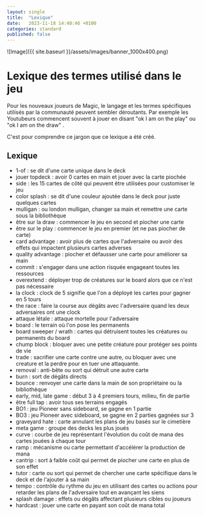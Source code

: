 ```yaml
---
layout: single
title:  "Lexique"
date:   2023-11-18 14:40:46 +0100
categories: standard
published: false
---
```

![Image]({{ site.baseurl }}/assets/images/banner_1000x400.png)


# Lexique des termes utilisé dans le jeu

Pour les nouveaux joueurs de Magic, le langage et les termes spécifiques utilisés par la communauté peuvent sembler déroutants. Par exemple les Youtubeurs commencent souvent à jouer en disant "ok I am on the play" ou "ok I am on the draw" .

C'est pour comprendre ce jargon que ce lexique a été créé.

## Lexique

- 1-of : se dit d'une carte unique dans le deck
- jouer topdeck : avoir 0 cartes en main et jouer avec la carte piochée
- side : les 15 cartes de côté qui peuvent être utilisées pour customiser le jeu
- color splash : se dit d'une couleur ajoutée dans le deck pour juste quelques cartes
- mulligan : ou london mulligan, changer sa main et remettre une carte sous la bibliothèque
- être sur la draw : commencer le jeu en second et piocher une carte
- être sur le play : commencer le jeu en premier (et ne pas piocher de carte)
- card advantage : avoir plus de cartes que l'adversaire ou avoir des effets qui impactent plusieurs cartes adverses
- quality advantage : piocher et défausser une carte pour améliorer sa main
- commit : s'engager dans une action risquée engageant toutes les ressources
- overextend : déployer trop de créatures sur le board alors que ce n'est pas nécessaire
- la clock : clock de 5 signifie que l'on a déployé les cartes pour gagner en 5 tours
- the race : faire la course aux dégâts avec l'adversaire quand les deux adversaires ont une clock
- attaque létale : attaque mortelle pour l'adversaire
- board : le terrain où l'on pose les permanents
- board sweeper / wrath : cartes qui détruisent toutes les créatures ou permanents du board
- chump block : bloquer avec une petite créature pour protéger ses points de vie
- trade : sacrifier une carte contre une autre, ou bloquer avec une creature et la perdre pour en tuer une attaquante.
- removal : anti-bête ou sort qui détruit une autre carte
- burn : sort de dégâts directs
- bounce : renvoyer une carte dans la main de son propriétaire ou la bibliothèque
- early, mid, late game : début 3 à 4 premiers tours, milieu, fin de partie
- être full tap : avoir tous ses terrains engagés
- BO1 : jeu Pioneer sans sideboard, se gagne en 1 partie
- BO3 : jeu Pioneer avec sideboard, se gagne en 2 parties gagnées sur 3
- graveyard hate : carte annulant les plans de jeu basés sur le cimetière
- meta game : groupe des decks les plus joués
- curve : courbe de jeu représentant l'évolution du coût de mana des cartes jouées à chaque tour
- ramp : mécanisme ou carte permettant d'accélérer la production de mana
- cantrip : sort à faible coût qui permet de piocher une carte en plus de son effet
- tutor : carte ou sort qui permet de chercher une carte spécifique dans le deck et de l'ajouter à sa main
- tempo : contrôle du rythme du jeu en utilisant des cartes ou actions pour retarder les plans de l'adversaire tout en avançant les siens
- splash damage : effets ou dégâts affectant plusieurs cibles ou joueurs
- hardcast : jouer une carte en payant son coût de mana total
